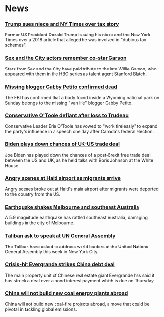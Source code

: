 # News
### [Trump sues niece and NY Times over tax story](https://www.bbc.com/news/world-us-canada-58630492)
Former US President Donald Trump is suing his niece and the New York Times over a 2018 article that alleged he was involved in "dubious tax schemes".
### [Sex and the City actors remember co-star Garson](https://www.bbc.com/news/world-us-canada-58647331)
Stars from Sex and the City have paid tribute to the late Willie Garson, who appeared with them in the HBO series as talent agent Stanford Blatch.
### [Missing blogger Gabby Petito confirmed dead](https://www.bbc.com/news/world-us-canada-58646087)
The FBI has confirmed that a body found inside a Wyoming national park on Sunday belongs to the missing "van life" blogger Gabby Petito. 
### [Conservative O'Toole defiant after loss to Trudeau](https://www.bbc.com/news/world-us-canada-58641764)
Conservative Leader Erin O'Toole has vowed to "work tirelessly" to expand the party's influence in a speech one day after Canada's federal election. 
### [Biden plays down chances of UK-US trade deal](https://www.bbc.com/news/uk-politics-58646017)
Joe Biden has played down the chances of a post-Brexit free trade deal between the US and UK, as he held talks with Boris Johnson at the White House.
### [Angry scenes at Haiti airport as migrants arrive](https://www.bbc.com/news/world-latin-america-58650753)
Angry scenes broke out at Haiti's main airport after migrants were deported to the country from the US. 
### [Earthquake shakes Melbourne and southeast Australia](https://www.bbc.com/news/world-australia-58646917)
A 5.9 magnitude earthquake has rattled southeast Australia, damaging buildings in the city of Melbourne. 
### [Taliban ask to speak at UN General Assembly](https://www.bbc.com/news/world-asia-58632147)
The Taliban have asked to address world leaders at the United Nations General Assembly this week in New York City.
### [Crisis-hit Evergrande strikes China debt deal](https://www.bbc.com/news/business-58647212)
The main property unit of Chinese real estate giant Evergrande has said it has struck a deal over a bond interest payment which is due on Thursday.
### [China will not build new coal energy plants abroad](https://www.bbc.com/news/world-asia-china-58647481)
China will not build new coal-fire projects abroad, a move that could be pivotal in tackling global emissions.
